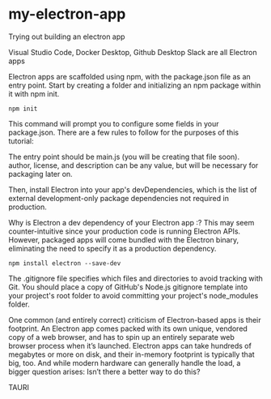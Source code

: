 # my-electron-app
Trying out building an electron app

Visual Studio Code, Docker Desktop, Github Desktop Slack are all Electron apps

Electron apps are scaffolded using npm, with the package.json file as an entry point. Start by creating a folder and initializing an npm package within it with npm init.
```shell script
npm init
```

This command will prompt you to configure some fields in your package.json. There are a few rules to follow for the purposes of this tutorial:

The entry point should be main.js (you will be creating that file soon).
author, license, and description can be any value, but will be necessary for packaging later on.

Then, install Electron into your app's devDependencies, which is the list of external development-only package dependencies not required in production.

Why is Electron a dev dependency of your Electron app :?
This may seem counter-intuitive since your production code is running Electron APIs. However, packaged apps will come bundled with the Electron binary, eliminating the need to specify it as a production dependency.

```shell script
npm install electron --save-dev
```

The .gitignore file specifies which files and directories to avoid tracking with Git. You should place a copy of GitHub's Node.js gitignore template into your project's root folder to avoid committing your project's node_modules folder.



One common (and entirely correct) criticism of Electron-based apps is their footprint. An Electron app comes packed with its own unique, vendored copy of a web browser, and has to spin up an entirely separate web browser process when it’s launched. Electron apps can take hundreds of megabytes or more on disk, and their in-memory footprint is typically that big, too. And while modern hardware can generally handle the load, a bigger question arises: Isn’t there a better way to do this?

TAURI